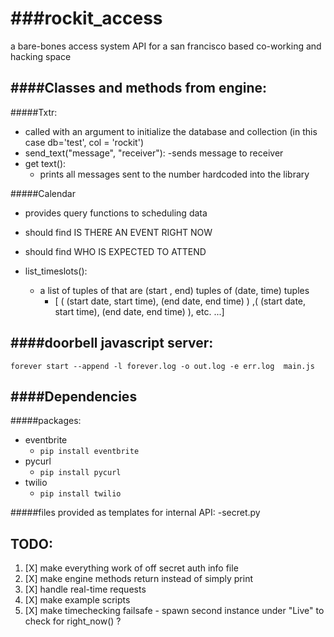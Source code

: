 ###rockit_access
=============

a bare-bones access system API for a san francisco based co-working and hacking space



####Classes and methods from engine:
------------------
#####Txtr:
- called with an argument to initialize the database and collection (in this case db='test', col = 'rockit')
- send_text("message", "receiver"):
  -sends message to receiver
- get text():
  - prints  all messages sent to the number hardcoded into the library

#####Calendar
- provides query functions to scheduling data
- should find  IS THERE AN EVENT RIGHT NOW
- should find  WHO IS EXPECTED TO ATTEND

- list_timeslots():
  - a list of tuples of that are (start , end) tuples of (date, time) tuples
    - [ ( (start date,  start time), (end date, end time) ) ,( (start date,  start time), (end date, end time) ), etc. ...]

####doorbell javascript server:
---------
`forever start --append -l forever.log -o out.log -e err.log  main.js `



####Dependencies
------
#####packages:
 - eventbrite
   * `pip install eventbrite`
 - pycurl
   * `pip install pycurl`
 - twilio
   * `pip install twilio`



#####files provided as templates for internal API:
-secret.py

TODO:
-----
1. [X] make everything work of off secret auth info file
2. [X] make engine methods return instead of simply print
3. [X] handle real-time requests
4. [X] make example scripts
5. [X] make timechecking failsafe - spawn second instance under "Live" to check for right_now() ?
